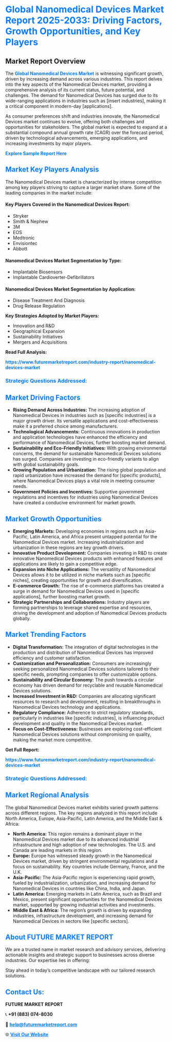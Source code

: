 <h1 style="color: #007BFF;">Global Nanomedical Devices Market Report 2025-2033: Driving Factors, Growth Opportunities, and Key Players</h1>

<section id="overview">
<h2>Market Report Overview</h2>
<p>The <a href="https://www.futuremarketreport.com/industry-report/nanomedical-devices-market" style="color: #007BFF; text-decoration: none;"><strong>Global Nanomedical Devices Market</strong></a> is witnessing significant growth, driven by increasing demand across various industries. This report delves into the key aspects of the Nanomedical Devices market, providing a comprehensive analysis of its current status, future potential, and challenges. The demand for Nanomedical Devices has surged due to its wide-ranging applications in industries such as [insert industries], making it a critical component in modern-day [applications].</p>
<p>As consumer preferences shift and industries innovate, the Nanomedical Devices market continues to evolve, offering both challenges and opportunities for stakeholders. The global market is expected to expand at a substantial compound annual growth rate (CAGR) over the forecast period, driven by technological advancements, emerging applications, and increasing investments by major players.</p>
</section>

<section id="overview">
<p><a href="https://www.futuremarketreport.com/request-sample/reportId=63692" style="color: #007BFF; text-decoration: none;"><strong>Explore Sample Report Here</strong></a></p>
</section>

<section id="key-players">
<h2 style="color: #007BFF;">Market Key Players Analysis</h2>
<p>The Nanomedical Devices market is characterized by intense competition among key players striving to capture a larger market share. Some of the leading companies in the market include:</p>
<h4>Key Players Covered in the Nanomedical Devices Report:</h4>
<ul><li>Stryker</li><li>Smith &amp; Nephew</li><li>3M</li><li>EOS</li><li>Medtronic</li><li>Envisiontec</li><li>Abbott</li></ul>
<h4>Nanomedical Devices Market Segmentation by Type:</h4>
<ul><li>Implantable Biosensors</li><li>Implantable Cardioverter-Defibrillators</li></ul>

<h4>Nanomedical Devices Market Segmentation by Application:</h4>
<ul><li>Disease Treatment And Diagnosis</li><li>Drug Release Regulation</li></ul>
<p><strong>Key Strategies Adopted by Market Players:</strong></p>
<ul>
<li>Innovation and R&D</li>
<li>Geographical Expansion</li>
<li>Sustainability Initiatives</li>
<li>Mergers and Acquisitions</li>
</ul>
</section>

<section>
<p><strong>Read Full Analysis: </strong></p><a href="https://www.futuremarketreport.com/industry-report/nanomedical-devices-market" style="color: #007BFF; text-decoration: none;"><strong>https://www.futuremarketreport.com/industry-report/nanomedical-devices-market</strong></a>
<h3 style="color: #007BFF;">Strategic Questions Addressed:</h3>
</section>

<section id="driving-factors">
<h2 style="color: #007BFF;">Market Driving Factors</h2>
<ul>
<li><strong>Rising Demand Across Industries:</strong> The increasing adoption of Nanomedical Devices in industries such as [specific industries] is a major growth driver. Its versatile applications and cost-effectiveness make it a preferred choice among manufacturers.</li>
<li><strong>Technological Advancements:</strong> Continuous innovations in production and application technologies have enhanced the efficiency and performance of Nanomedical Devices, further boosting market demand.</li>
<li><strong>Sustainability and Eco-Friendly Initiatives:</strong> With growing environmental concerns, the demand for sustainable Nanomedical Devices solutions has surged. Companies are investing in eco-friendly variants to align with global sustainability goals.</li>
<li><strong>Growing Population and Urbanization:</strong> The rising global population and rapid urbanization have increased the demand for [specific products], where Nanomedical Devices plays a vital role in meeting consumer needs.</li>
<li><strong>Government Policies and Incentives:</strong> Supportive government regulations and incentives for industries using Nanomedical Devices have created a conducive environment for market growth.</li>
</ul>
</section>

<section id="growth-opportunities">
<h2 style="color: #007BFF;">Market Growth Opportunities</h2>
<ul>
<li><strong>Emerging Markets:</strong> Developing economies in regions such as Asia-Pacific, Latin America, and Africa present untapped potential for the Nanomedical Devices market. Increasing industrialization and urbanization in these regions are key growth drivers.</li>
<li><strong>Innovative Product Development:</strong> Companies investing in R&D to create innovative Nanomedical Devices products with enhanced features and applications are likely to gain a competitive edge.</li>
<li><strong>Expansion into Niche Applications:</strong> The versatility of Nanomedical Devices allows it to be utilized in niche markets such as [specific niches], creating opportunities for growth and diversification.</li>
<li><strong>E-commerce Growth:</strong> The rise of e-commerce platforms has created a surge in demand for Nanomedical Devices used in [specific applications], further boosting market growth.</li>
<li><strong>Strategic Partnerships and Collaborations:</strong> Industry players are forming partnerships to leverage shared expertise and resources, driving the development and adoption of Nanomedical Devices products globally.</li>
</ul>
</section>

<section id="trending-factors">
<h2 style="color: #007BFF;">Market Trending Factors</h2>
<ul>
<li><strong>Digital Transformation:</strong> The integration of digital technologies in the production and distribution of Nanomedical Devices has improved efficiency and customer satisfaction.</li>
<li><strong>Customization and Personalization:</strong> Consumers are increasingly seeking personalized Nanomedical Devices solutions tailored to their specific needs, prompting companies to offer customizable options.</li>
<li><strong>Sustainability and Circular Economy:</strong> The push towards a circular economy has driven demand for recyclable and reusable Nanomedical Devices solutions.</li>
<li><strong>Increased Investment in R&D:</strong> Companies are allocating significant resources to research and development, resulting in breakthroughs in Nanomedical Devices technology and applications.</li>
<li><strong>Regulatory Compliance:</strong> Adherence to strict regulatory standards, particularly in industries like [specific industries], is influencing product development and quality in the Nanomedical Devices market.</li>
<li><strong>Focus on Cost-Effectiveness:</strong> Businesses are exploring cost-efficient Nanomedical Devices solutions without compromising on quality, making the market more competitive.</li>
</ul>
</section>

<section>
<p><strong>Get Full Report: </strong></p><a href="https://www.futuremarketreport.com/industry-report/nanomedical-devices-market" style="color: #007BFF; text-decoration: none;"><strong>https://www.futuremarketreport.com/industry-report/nanomedical-devices-market</strong></a>
<h3 style="color: #007BFF;">Strategic Questions Addressed:</h3>
</section>


<section id="regional-analysis">
<h2 style="color: #007BFF;">Market Regional Analysis</h2>
<p>The global Nanomedical Devices market exhibits varied growth patterns across different regions. The key regions analyzed in this report include North America, Europe, Asia-Pacific, Latin America, and the Middle East & Africa:</p>
<ul>
<li><strong>North America:</strong> This region remains a dominant player in the Nanomedical Devices market due to its advanced industrial infrastructure and high adoption of new technologies. The U.S. and Canada are leading markets in this region.</li>
<li><strong>Europe:</strong> Europe has witnessed steady growth in the Nanomedical Devices market, driven by stringent environmental regulations and a focus on sustainability. Key countries include Germany, France, and the U.K.</li>
<li><strong>Asia-Pacific:</strong> The Asia-Pacific region is experiencing rapid growth, fueled by industrialization, urbanization, and increasing demand for Nanomedical Devices in countries like China, India, and Japan.</li>
<li><strong>Latin America:</strong> Emerging markets in Latin America, such as Brazil and Mexico, present significant opportunities for the Nanomedical Devices market, supported by growing industrial activities and investments.</li>
<li><strong>Middle East & Africa:</strong> The region’s growth is driven by expanding industries, infrastructure development, and increasing demand for Nanomedical Devices in sectors like [specific sectors].</li>
</ul>
</section>

<footer>
<h2 style="color: #007BFF;">About FUTURE MARKET REPORT</h2>
<p>We are a trusted name in market research and advisory services, delivering actionable insights and strategic support to businesses across diverse industries. Our expertise lies in offering:</p>

<p>Stay ahead in today’s competitive landscape with our tailored research solutions.</p>

<h2 style="color: #007BFF;">Contact Us:</h2>
<p><strong>FUTURE MARKET REPORT</strong></p>
<p>📞 <strong>+91 (883) 074-8030</strong></p>
<p>📧 <strong><a href="mailto:help@futuremarketreport.com" style="color: #007BFF;">help@futuremarketreport.com</a></strong></p>
<p>🌐 <strong><a href="https://www.futuremarketreport.com/" style="color: #007BFF;">Visit Our Website</a></strong></p>
</footer>